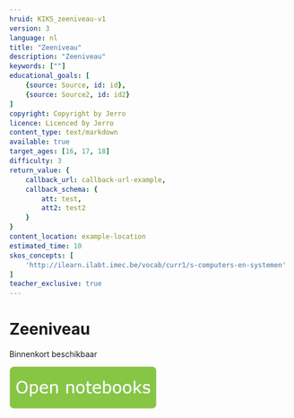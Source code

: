 ```yaml
---
hruid: KIKS_zeeniveau-v1
version: 3
language: nl
title: "Zeeniveau"
description: "Zeeniveau"
keywords: [""]
educational_goals: [
    {source: Source, id: id}, 
    {source: Source2, id: id2}
]
copyright: Copyright by Jerro
licence: Licenced by Jerro
content_type: text/markdown
available: true
target_ages: [16, 17, 18]
difficulty: 3
return_value: {
    callback_url: callback-url-example,
    callback_schema: {
        att: test,
        att2: test2
    }
}
content_location: example-location
estimated_time: 10
skos_concepts: [
    'http://ilearn.ilabt.imec.be/vocab/curr1/s-computers-en-systemen'
]
teacher_exclusive: true
---
```


# Zeeniveau
Binnenkort beschikbaar

[![](embed/Knop.png "Knop")](https://kiks.ilabt.imec.be/jupyterhub/?id=1940 "Zeeniveau")